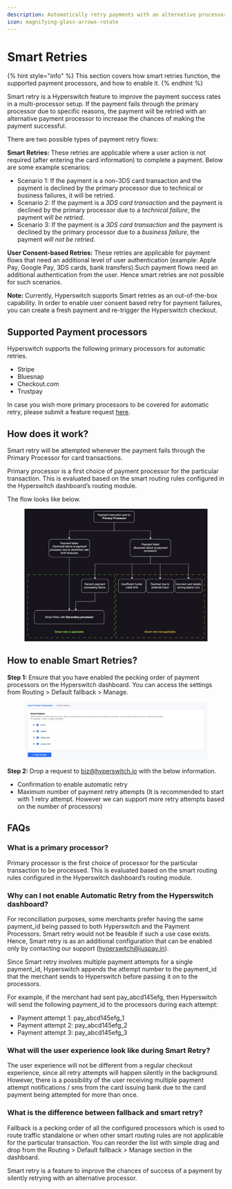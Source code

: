 ```yaml
---
description: Automatically retry payments with an alternative processor
icon: magnifying-glass-arrows-rotate
---
```


# Smart Retries

{% hint style="info" %}
This section covers how smart retries function, the supported payment processors, and how to enable it.
{% endhint %}

Smart retry is a Hyperswitch feature to improve the payment success rates in a multi-processor setup. If the payment fails through the primary processor due to specific reasons, the payment will be retried with an alternative payment processor to increase the chances of making the payment successful.

There are two possible types of payment retry flows:

**Smart Retries:** These retries are applicable where a user action is not required (after entering the card information) to complete a payment. Below are some example scenarios:

* Scenario 1: If the payment is a non-3DS card transaction and the payment is declined by the primary processor due to technical or business failures, it will be retried.
* Scenario 2: If the payment is a _3DS card transaction_ and the payment is declined by the primary processor due to a _technical failure_, the payment _will be retried_.
* Scenario 3: If the payment is a _3DS card transaction_ and the payment is declined by the primary processor due to a _business failure_, the payment _will not be retried_.

**User Consent-based Retries:** These retries are applicable for payment flows that need an additional level of user authentication (example: Apple Pay, Google Pay, 3DS cards, bank transfers).Such payment flows need an additional authentication from the user. Hence smart retries are not possible for such scenarios.

**Note:** Currently, Hyperswitch supports Smart retries as an out-of-the-box capability. In order to enable user consent based retry for payment failures, you can create a fresh payment and re-trigger the Hyperswitch checkout.

## Supported Payment processors

Hyperswitch supports the following primary processors for automatic retries.

* Stripe
* Bluesnap
* Checkout.com
* Trustpay

In case you wish more primary processors to be covered for automatic retry, please submit a feature request [here](https://github.com/juspay/hyperswitch/discussions/new?category=ideas-feature-requests).

## How does it work?

Smart retry will be attempted whenever the payment fails through the Primary Processor for card transactions.

Primary processor is a first choice of payment processor for the particular transaction. This is evaluated based on the smart routing rules configured in the Hyperswitch dashboard’s routing module.

The flow looks like below.

<figure><img src="../../../.gitbook/assets/smartRetry-arch.png" alt=""><figcaption></figcaption></figure>

## How to enable Smart Retries?

**Step 1:** Ensure that you have enabled the pecking order of payment processors on the Hyperswitch dashboard. You can access the settings from Routing > Default fallback > Manage.

<figure><img src="../../../.gitbook/assets/smartretry-1 (2).png" alt=""><figcaption></figcaption></figure>

**Step 2:** Drop a request to biz@hyperswitch.io with the below information.

* Confirmation to enable automatic retry
* Maximum number of payment retry attempts (It is recommended to start with 1 retry attempt. However we can support more retry attempts based on the number of processors)

## FAQs

### What is a primary processor?

Primary processor is the first choice of processor for the particular transaction to be processed. This is evaluated based on the smart routing rules configured in the Hyperswitch dashboard’s routing module.

### Why can I not enable Automatic Retry from the Hyperswitch dashboard?

For reconciliation purposes, some merchants prefer having the same payment\_id being passed to both Hyperswitch and the Payment Processors. Smart retry would not be feasible if such a use case exists. Hence, Smart retry is as an additional configuration that can be enabled only by contacting our support (hyperswitch@juspay.in).

Since Smart retry involves multiple payment attempts for a single payment\_id, Hyperswitch appends the attempt number to the payment\_id that the merchant sends to Hyperswitch before passing it on to the processors.

For example, if the merchant had sent pay\_abcd145efg, then Hyperswitch will send the following payment\_id to the processors during each attempt:

* Payment attempt 1: pay\_abcd145efg\_1
* Payment attempt 2: pay\_abcd145efg\_2
* Payment attempt 3: pay\_abcd145efg\_3

### What will the user experience look like during Smart Retry?

The user experience will not be different from a regular checkout experience, since all retry attempts will happen silently in the background. However, there is a possibility of the user receiving multiple payment attempt notifications / sms from the card issuing bank due to the card payment being attempted for more than once.

### What is the difference between fallback and smart retry?

Fallback is a pecking order of all the configured processors which is used to route traffic standalone or when other smart routing rules are not applicable for the particular transaction. You can reorder the list with simple drag and drop from the Routing > Default fallback > Manage section in the dashboard.

Smart retry is a feature to improve the chances of success of a payment by silently retrying with an alternative processor.
